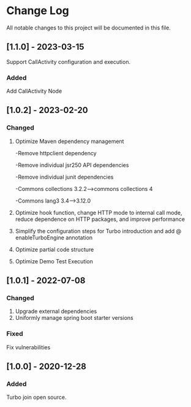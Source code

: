 
# Change Log

All notable changes to this project will be documented in this file.

## [1.1.0] - 2023-03-15

Support CallActivity configuration and execution.

### Added

Add CallActivity Node

## [1.0.2] - 2023-02-20

### Changed

1. Optimize Maven dependency management

    -Remove httpclient dependency
    
    -Remove individual jsr250 API dependencies

    -Remove individual junit dependencies

    -Commons collections 3.2.2-->commons collections 4
    
    -Commons lang3 3.4-->3.12.0

2. Optimize hook function, change HTTP mode to internal call mode, reduce dependence on HTTP packages, and improve performance

3. Simplify the configuration steps for Turbo introduction and add @ enableTurboEngine annotation

4. Optimize partial code structure

5. Optimize Demo Test Execution

## [1.0.1] -  2022-07-08

### Changed

1. Upgrade external dependencies
2. Uniformly manage spring boot starter versions

### Fixed

Fix vulnerabilities

## [1.0.0] - 2020-12-28

### Added

Turbo join open source.
